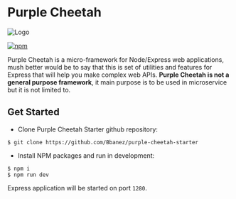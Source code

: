 # Purple Cheetah 

![Logo](https://i.imgur.com/f2Mv4QD.png)

[![npm](https://nodei.co/npm/purple-cheetah.png)](https://www.npmjs.com/package/purple-cheetah)

Purple Cheetah is a micro-framework for Node/Express web applications, mush better would be to say that this is set of utilities and features for Express that will help you make complex web APIs. **Purple Cheetah is not a general purpose framework**, it main purpose is to be used in microservice but it is not limited to.

## Get Started

- Clone Purple Cheetah Starter github repository:

```
$ git clone https://github.com/Bbanez/purple-cheetah-starter
```

- Install NPM packages and run in development:

```
$ npm i
$ npm run dev
```

Express application will be started on port `1280`.
